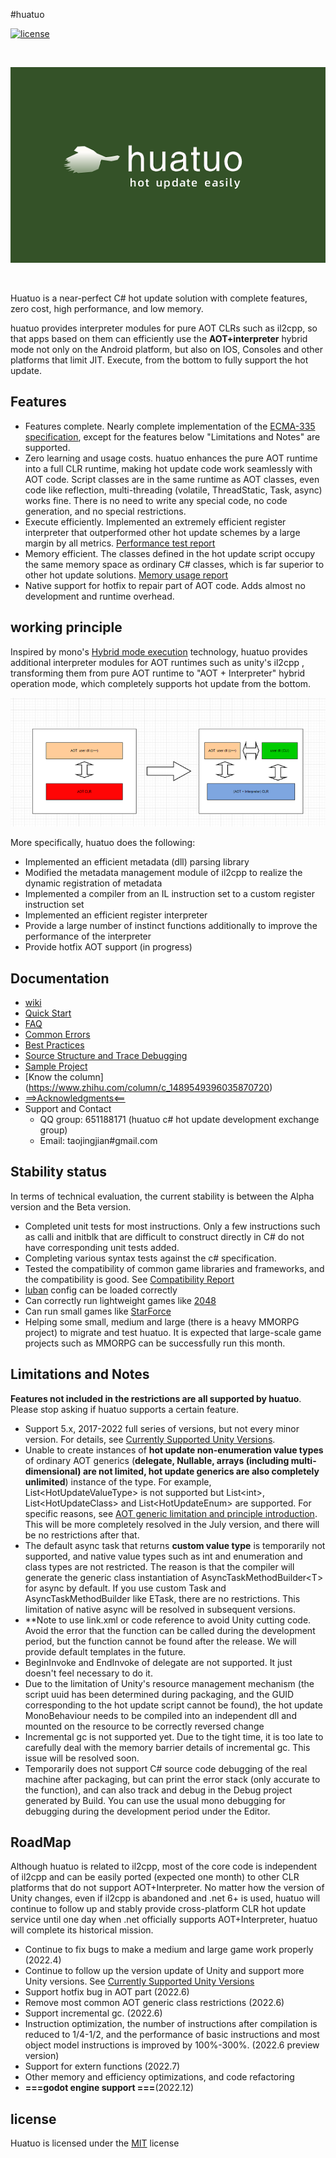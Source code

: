 #huatuo

[![license](http://img.shields.io/badge/license-MIT-blue.svg)](https://opensource.org/licenses/MIT)

<br/>

![icon](docs/images/logo.png)

<br/>

Huatuo is a near-perfect C# hot update solution with complete features, zero cost, high performance, and low memory.

huatuo provides interpreter modules for pure AOT CLRs such as il2cpp, so that apps based on them can efficiently use the **AOT+interpreter** hybrid mode not only on the Android platform, but also on IOS, Consoles and other platforms that limit JIT. Execute, from the bottom to fully support the hot update.

## Features

- Features complete. Nearly complete implementation of the [ECMA-335 specification](https://www.ecma-international.org/publications-and-standards/standards/ecma-335/), except for the features below "Limitations and Notes" are supported.
- Zero learning and usage costs. huatuo enhances the pure AOT runtime into a full CLR runtime, making hot update code work seamlessly with AOT code. Script classes are in the same runtime as AOT classes, even code like reflection, multi-threading (volatile, ThreadStatic, Task, async) works fine. There is no need to write any special code, no code generation, and no special restrictions.
- Execute efficiently. Implemented an extremely efficient register interpreter that outperformed other hot update schemes by a large margin by all metrics. [Performance test report](docs/benchmark.md)
- Memory efficient. The classes defined in the hot update script occupy the same memory space as ordinary C# classes, which is far superior to other hot update solutions. [Memory usage report](docs/memory.md)
- Native support for hotfix to repair part of AOT code. Adds almost no development and runtime overhead.

## working principle

Inspired by mono's [Hybrid mode execution](https://developpaper.com/new-net-interpreter-mono-has-arrived/) technology, huatuo provides additional interpreter modules for AOT runtimes such as unity's il2cpp , transforming them from pure AOT runtime to "AOT + Interpreter" hybrid operation mode, which completely supports hot update from the bottom.

![icon](docs/images/architecture.png)

More specifically, huatuo does the following:

- Implemented an efficient metadata (dll) parsing library
- Modified the metadata management module of il2cpp to realize the dynamic registration of metadata
- Implemented a compiler from an IL instruction set to a custom register instruction set
- Implemented an efficient register interpreter
- Provide a large number of instinct functions additionally to improve the performance of the interpreter
- Provide hotfix AOT support (in progress)

## Documentation

- [wiki](docs/home.md)
- [Quick Start](docs/start_up.md)
- [FAQ](docs/FAQ.md)
- [Common Errors](docs/common_errors.md)
- [Best Practices](docs/best_practices.md)
- [Source Structure and Trace Debugging](docs/source_inspect.md)
- [Sample Project](https://github.com/focus-creative-games/huatuo_trial)
- [Know the column] (https://www.zhihu.com/column/c_1489549396035870720)
- [==>Acknowledgments<==](docs/donate.md)
- Support and Contact
  - QQ group: 651188171 (huatuo c# hot update development exchange group)
  - Email: taojingjian#gmail.com

## Stability status

In terms of technical evaluation, the current stability is between the Alpha version and the Beta version.

- Completed unit tests for most instructions. Only a few instructions such as calli and initblk that are difficult to construct directly in C# do not have corresponding unit tests added.
- Completing various syntax tests against the c# specification.
- Tested the compatibility of common game libraries and frameworks, and the compatibility is good. See [Compatibility Report](docs/compatible.md)
- [luban](https://github.com/focus-creative-games/luban) config can be loaded correctly
- Can correctly run lightweight games like [2048](https://github.com/dgkanatsios/2048)
- Can run small games like [StarForce](https://github.com/EllanJiang/StarForce)
- Helping some small, medium and large (there is a heavy MMORPG project) to migrate and test huatuo. It is expected that large-scale game projects such as MMORPG can be successfully run this month.

## Limitations and Notes

**Features not included in the restrictions are all supported by huatuo**. Please stop asking if huatuo supports a certain feature.

- Support 5.x, 2017-2022 full series of versions, but not every minor version. For details, see [Currently Supported Unity Versions](docs/support_versions.md).
- Unable to create instances of **hot update non-enumeration value types** of ordinary AOT generics (**delegate, Nullable, arrays (including multi-dimensional) are not limited, hot update generics are also completely unlimited**) instance of the type. For example, List&lt;HotUpdateValueType&gt; is not supported but List&lt;int&gt;, List&lt;HotUpdateClass&gt; and List&lt;HotUpdateEnum&gt; are supported. For specific reasons, see [AOT generic limitation and principle introduction](docs/generic_limit.md). This will be more completely resolved in the July version, and there will be no restrictions after that.
- The default async task that returns **custom value type** is temporarily not supported, and native value types such as int and enumeration and class types are not restricted. The reason is that the compiler will generate the generic class instantiation of AsyncTaskMethodBuilder&lt;T&gt; for async by default. If you use custom Task and AsyncTaskMethodBuilder like ETask, there are no restrictions. This limitation of native async will be resolved in subsequent versions.
- **Note to use link.xml or code reference to avoid Unity cutting code. Avoid the error that the function can be called during the development period, but the function cannot be found after the release. We will provide default templates in the future.
- BeginInvoke and EndInvoke of delegate are not supported. It just doesn't feel necessary to do it.
- Due to the limitation of Unity's resource management mechanism (the script uuid has been determined during packaging, and the GUID corresponding to the hot update script cannot be found), the hot update MonoBehaviour needs to be compiled into an independent dll and mounted on the resource to be correctly reversed change
- Incremental gc is not supported yet. Due to the tight time, it is too late to carefully deal with the memory barrier details of incremental gc. This issue will be resolved soon.
- Temporarily does not support C# source code debugging of the real machine after packaging, but can print the error stack (only accurate to the function), and can also track and debug in the Debug project generated by Build. You can use the usual mono debugging for debugging during the development period under the Editor.

## RoadMap

Although huatuo is related to il2cpp, most of the core code is independent of il2cpp and can be easily ported (expected one month) to other CLR platforms that do not support AOT+Interpreter. No matter how the version of Unity changes, even if il2cpp is abandoned and .net 6+ is used, huatuo will continue to follow up and stably provide cross-platform CLR hot update service until one day when .net officially supports AOT+Interpreter, huatuo will complete its historical mission.

- Continue to fix bugs to make a medium and large game work properly (2022.4)
- Continue to follow up the version update of Unity and support more Unity versions. See [Currently Supported Unity Versions](docs/support_versions.md)
- Support hotfix bug in AOT part (2022.6)
- Remove most common AOT generic class restrictions (2022.6)
- Support incremental gc. (2022.6)
- Instruction optimization, the number of instructions after compilation is reduced to 1/4-1/2, and the performance of basic instructions and most object model instructions is improved by 100%-300%. (2022.6 preview version)
- Support for extern functions (2022.7)
- Other memory and efficiency optimizations, and code refactoring
- **===godot engine support ===**(2022.12)

## license

Huatuo is licensed under the [MIT](https://github.com/focus-creative-games/luban/blob/main/LICENSE.TXT) license
